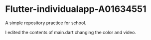 # Flutter-individualapp-A01634551

A simple repository practice for school.   

I edited the contents of main.dart changing the color and video.      
 
